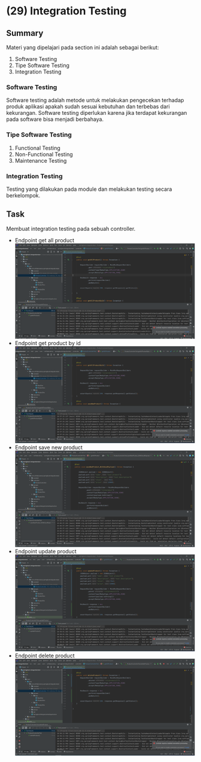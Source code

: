 # (29) Integration Testing
## Summary
Materi yang dipelajari pada section ini adalah sebagai berikut:
1. Software Testing
2. Tipe Software Testing
3. Integration Testing

### Software Testing
Software testing adalah metode untuk melakukan pengecekan terhadap produk aplikasi apakah sudah sesuai kebutuhan dan terbebas dari kekurangan.
Software testing diperlukan karena jika terdapat kekurangan pada software bisa menjadi berbahaya.

### Tipe Software Testing
1. Functional Testing
2. Non-Functional Testing
3. Maintenance Testing

### Integration Testing
Testing yang dilakukan pada module dan melakukan testing secara berkelompok.

## Task
Membuat integration testing pada sebuah controller.
- Endpoint get all product  
![getall.png](./screenshots/get_all.png)  
- Endpoint get product by id  
![getbyid.png](./screenshots/get_by_id.png)  
- Endpoint save new product  
![save.png](./screenshots/savenew.png)  
- Endpoint update product  
![update.png](./screenshots/update.png)  
- Endpoint delete product  
![delete.png](./screenshots/delete.png)  


